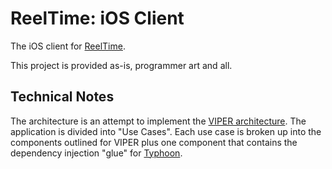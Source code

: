 ReelTime: iOS Client
====================

The iOS client for [ReelTime](https://github.com/bobby-vandiver/reeltime).

This project is provided as-is, programmer art and all.

Technical Notes
---------------

The architecture is an attempt to implement the [VIPER architecture](https://www.objc.io/issues/13-architecture/viper/).
The application is divided into "Use Cases". Each use case is broken up into the components outlined for VIPER plus one
component that contains the dependency injection "glue" for [Typhoon](https://github.com/appsquickly/Typhoon).
